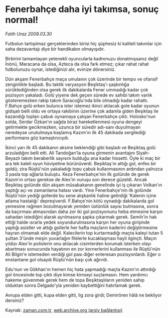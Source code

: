 # Fenerbahçe daha iyi takımsa, sonuç normal!

*Fatih Uraz 2008.03.30*

<tr><td class="metin" colspan="2" style="padding-top: 20px; padding-left: 5px; padding-right: 10px;">Futbolun tartışılmaz gerçeklerinden birisi hiç şüphesiz ki kaliteli takımlar için saha dezavantajı diye bir handikabın olmayışıdır.</td></tr><tr><td class="metin" colspan="2" style="padding-top: 20px; padding-left: 5px; padding-right: 10px;"><p>Birbirini tamamlayan yetenekli oyuncularla kadronuzu donatmışsanız değil İnönü, Maracana da olsa, Azteca da olsa fark etmez; çıkar rahat rahat futbolunuzu oynar, istediğinizi alır, evinize dönersiniz.
<p>Dün akşam Fenerbahçe maça umulanın çok üzerinde bir tempo ve ofansif zenginlikle başladı. Bu taktik varyasyon Beşiktaş'ı şaşkınlığa sürüklediğinden olsa gerek ilk dakikalarda Fener ummadığı kadar çok pozisyon yakaladı. Golü yiyene dek geçen sürede ev sahibi takım varlık gösteremezken rakip takım Saracoğlu'nda bile olmadığı kadar rahattı. F.Bahçe golü erken bulunca ister istemez ikinci atılacak gole kadar oyunun gidişatı belli oldu ve ortaya rakibinin üzerine çok adamla giden Beşiktaş ile kazandığı topları çabuk oynamaya çalışan Fenerbahçe çıktı. Holosko'nun solda, Serdar Özkan'ın sağda biraz hareketlenmesi oyuna dengeyi getirmekte gecikmezken, uzunca bir süredir adı-sanı duyulmayan neredeyse unutulmaya başlamış Kazım'ın ilk 45 dakikada sergilediği performans göz kamaştırıcıydı. 
<p>İkinci yarı ilk 45 dakikanın aksine beklendiği gibi başladı ve Beşiktaş golü arzuladığını belli etti. Ali Tandoğan'la oyuna girmenin avantajını Siyah-Beyazlı takım beraberlik sayısını bulduğu ana kadar hissetti. Öyle ki maç bir ara tek kaleli oyun hüviyetine bürünüverdi. Beşiktaş'ın attığı gol, enfes bir goldü; zira Rüştü'nün yakaladığı topu çabuk kullanmasının ardından yalnızca 3 pasla top ağlarla buluştu. Keza Fenerbahçe'nin ilk golünde de gerek Kazım'ın ortası gerekse de Alex'in vuruşu son derece güzeldi. Ancak Beşiktaş golünde dün akşam müsabakanın genelinde iyi iş çıkaran Volkan'ın yaptığı açı ve zamanlama hatası vardı. Yine Fenerbahçe'nin ilk golünde Rüştü'nün yediği gollerde bu sene alışkanlık haline getirdiği 'Kalenin içine atlama hastalığı' depreşiverdi. F.Bahçe'nin kötü oynadığı dakikalarda gol yemesine rağmen bozulmayarak yeniden üstünlük sayısı bulmasına, sonra da kaçırması atmasından daha zor iki gol pozisyonunu heba etmesine karşın sahadan istediğini alarak ayrılmasına şapka çıkarmak gerek. Semih'in hak ettiği halde ısrarla yedek soyundurulmasına karşın her oyuna girişinde yaptığı asistler ve attığı gollerle her hafta maçların kaderini değiştirmesine hayran olmamak elde değil. Kalecilerin top kurtarmadığı maçta kaleyi tutan 5 şuttan 3'ünde meşin yuvarlağın filelerle kucaklaşması hayli ilginçti. Maçın yıldızı Alex'in polislerin onu atılacak cisimlerden korumak isterken olayı abartması sonucunda hayatının en zor kornerlerini kullanması ile Rüştü'nün Ali Bilgin'e istemeden verdiği gol pası diğer enteresan pozisyonlardı. Eğer o enstantane gol olsaydı Rüştü'nün başı çok ağrırdı.
<p>Edu'nun ve Gökhan'ın hemen hiç hata yapmadığı maçta Kazım'ın attırdığı gol öncesinde top çıktı diye kimse kimseyi suçlamasın. Hem yardımcı hakeme güvenmek gerek hem de topa Beşiktaşlıların yeniden sahip olduktan sonra Delgado'yla yeniden kaybettiğini hatırlamak gerek. 
<p>Avrupa elden gitti, kupa elden gitti, lig zora girdi; Demirören hâlâ ne bekliyor dersiniz?<br/></p></p></p></p></p></td></tr>

Kaynak: [zaman.com.tr](http://zaman.com.tr/yazar.do?yazino=670904), [web.archive.org (arşiv bağlantısı)](http://web.archive.org/web/20080610010246/http://www.zaman.com.tr:80/yazar.do?yazino=670904)
